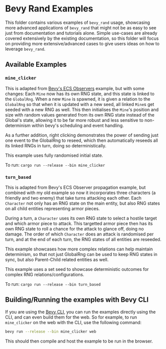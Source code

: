 # Bevy Rand Examples

This folder contains various examples of `bevy_rand` usage, showcasing more advanced applications of `bevy_rand` that might not be as easy to see just from documentation and tutorials alone. Simple use-cases are already covered extensively by the existing documentation, so this folder will focus on providing more extensive/advanced cases to give users ideas on how to leverage `bevy_rand`.

## Available Examples

### `mine_clicker`

This is adapted from [Bevy's ECS Observers](https://github.com/bevyengine/bevy/blob/main/examples/ecs/observers.rs) example, but with some changes: Each `Mine` now has its own RNG state, and this state is linked to the `GlobalRng`. When a new `Mine` is spawned, it is given a relation to the `GlobalRng` so that when it is updated with a new seed, all linked `Mine`s get seeded with a new RNG as well. This then initialises the `Mine`'s position and size with random values generated from its own RNG state instead of the Global's state, allowing it to be far more robust and less sensitive to non-determinism within bevy's scheduling and event handling.

As a further addition, right clicking demonstrates the power of sending just one event to the GlobalRng to reseed, which then automatically reseeds all its linked RNGs in turn, doing so deterministically.

This example uses fully randomised initial state.

To run: `cargo run --release --bin mine_clicker`

### `turn_based`

This is adapted from Bevy's ECS Observer propagation example, but combined with my old example so now it incorporates three characters (a friendly and two enemy) that take turns attacking each other. Each `Character` not only has an RNG state on the main entity, but also RNG states on all child entities representing armor pieces.

During a turn, a `Character` uses its own RNG state to select a hostile target and which armor piece to attack. This targetted armor piece then has its own RNG state to roll a chance for the attack to glance off, doing no damage. The order of which `Character` does an attack is randomised per turn, and at the end of each turn, the RNG states of all entities are reseeded.

This example showcases how more complex relations can help maintain determinism, so that not just GlobalRng can be used to keep RNG states in sync, but also Parent-Child related entities as well.

This example uses a set seed to showcase deterministic outcomes for complex RNG relations/configurations.

To run: `cargo run --release --bin turn_based`

## Building/Running the examples with Bevy CLI

If you are using the [Bevy CLI](https://github.com/TheBevyFlock/bevy_cli), you can run the examples directly using the CLI, and can even build them for the web. So for example, to run `mine_clicker` on the web with the CLI, use the following command:

```sh
bevy run --release --bin mine_clicker web
```

This should then compile and host the example to be run in the browser.
